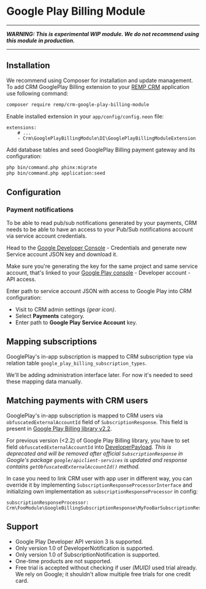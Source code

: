 # Google Play Billing Module

---

_**WARNING: This is experimental WIP module. We do not recommend using this module in production.**_

---

## Installation

We recommend using Composer for installation and update management. To add CRM GooglePlay Billing extension to your [REMP CRM](https://github.com/remp2020/crm-skeleton/) application use following command:

```bash
composer require remp/crm-google-play-billing-module
```

Enable installed extension in your `app/config/config.neon` file:

```neon
extensions:
	# ...
	- Crm\GooglePlayBillingModule\DI\GooglePlayBillingModuleExtension
```

Add database tables and seed GooglePlay Billing payment gateway and its configuration:

```bash
php bin/command.php phinx:migrate
php bin/command.php application:seed
```

## Configuration

### Payment notifications

To be able to read pub/sub notifications generated by your payments, CRM needs to be able to have an access to your Pub/Sub notifications account via service account credentials.

Head to the [Google Developer Console](https://console.developers.google.com/) - Credentials and generate new Service account JSON key and download it.

Make sure you're generating the key for the same project and same service account, that's linked to your [Google Play console](https://play.google.com/apps/publish/) - Developer account - API access.

Enter path to service account JSON with access to Google Play into CRM configuration:

   - Visit to CRM admin settings _(gear icon)_.
   - Select **Payments** category.
   - Enter path to **Google Play Service Account** key.


## Mapping subscriptions

GooglePlay's in-app subscription is mapped to CRM subscription type via relation table `google_play_billing_subscription_types`.

We'll be adding administration interface later. For now it's needed to seed these mapping data manually.


## Matching payments with CRM users

GooglePlay's in-app subscription is mapped to CRM users via `obfuscatedExternalAccountId` field of `SubscriptionResponse`. This field is present in [Google Play Billing library v2.2](https://developer.android.com/google/play/billing/release-notes#2-2).

For previous version (<2.2) of Google Play Billing library, you have to set field `obfuscatedExternalAccountId` into [DeveloperPayload](https://developer.android.com/google/play/billing/developer-payload). _This is deprecated and will be removed after official `SubscriptionResponse` in Google's package `google/apiclient-services` is updated and response contains `getObfuscatedExternalAccountId()` method._

In case you need to link CRM user with app user in different way, you can override it by implementing `SubscriptionResponseProcessorInterface` and initializing own implementation as `subscriptionResponseProcessor` in config:

```neon
subscriptionResponseProcessor: Crm\FooModule\GoogleBillingSubscriptionResponse\MyFooBarSubscriptionResponseProcessor
```

## Support

- Google Play Developer API version 3 is supported.
- Only version 1.0 of DeveloperNotification is supported.
- Only version 1.0 of SubscriptionNotification is supported.
- One-time products are not supported.
- Free trial is accepted without checking if user _(MUID)_ used trial already. We rely on Google; it shouldn't allow multiple free trials for one credit card.
